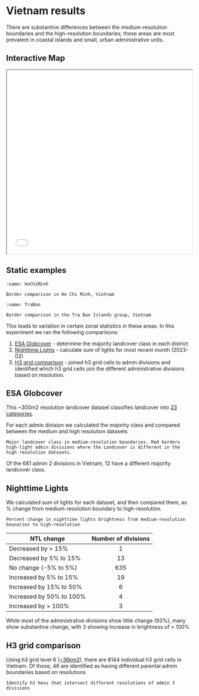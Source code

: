 # Vietnam results
There are substantive differences between the medium-resolution boundaries and the high-resolution boundaries; these areas are most prevalent in coastal islands and small, urban administrative units. 
## Interactive Map
<iframe src="../_static/VNM_boundary_comparison.html" width=100% height=500px></iframe>

## Static examples
```{figure} images/VNM_Border_Comparison_HoChiMinh.png
:name: HoChiMinh

Border comparison in Ho Chi Minh, Vietnam
```
```{figure} images/VNM_Border_Comparison_NorthIslands.png
:name: TraBan

Border comparison in the Tra Ban Islands group, Vietnam
```

This leads to variation in certain zonal statistics in these areas. In this experiment we ran the following comparisons:
1. [ESA Globcover](http://due.esrin.esa.int/page_globcover.php) - determine the majority landcover class in each district
2. [Nighttime Lights](https://registry.opendata.aws/wb-light-every-night/) - calculate sum of lights for most recent month (2023-02)
3. [H3 grid comparison](https://geographicdata.science/book/data/h3_grid/build_sd_h3_grid.html) - joined h3 grid cells to admin divisions and identified which h3 grid cells join the different administrative divisions based on resolution.

## ESA Globcover
This ~300m2 resolution landcover dataset classifies landcover into [23 categories](https://www.esa.int/var/esa/storage/images/esa_multimedia/images/2008/03/globcover_legend/9738784-3-eng-GB/GlobCover_legend_pillars.jpg).

For each admin division we calculated the majority class and compared between the medium and high resolution datasets
```{figure} images/VNM_LC_Max.png
Major landcover class in medium-resolution boundaries. Red borders high-light admin divisions where the Landcover is different in the high resolution datasets.
```
Of the 681 admin 2 divisions in Vietnam, 12 have a different majority landcover class.

## Nighttime Lights
We calculated sum of lights for each dataset, and then compared them, as % change from medium-resolution boundary to high-resolution.
```{figure} images/VNM_NTL_SoL.png
Percent change in nighttime lights brightness from medium-resolution bounaries to high-resolution
```
| NTL change | Number of divisions |
| --- | :---: |
| Decreased by > 15% | 1 |
| Decreased by 5% to 15% | 13 |
| No change (-5% to 5%) | 635 |
| Increased by 5% to 15% | 19 |
| Increased by 15% to 50% | 6 |
| Increased by 50% to 100% | 4 |
| Increased by > 100% | 3 |

While most of the administrative divisions show little change (93%), many show substantive change, with 3 showing increase in brightness of > 100%

## H3 grid comparison
Using h3 grid level 6 ([~36km2](https://h3geo.org/docs/core-library/restable/)), there are 8144 individual h3 grid cells in Vietnam. Of those, 46 are identified as having different parental admin boundaries based on resolutions

```{figure} images/VNM_h3_lvl6.png
Identify h3 hexs that intersect different resolutions of admin 3 divisions
```


